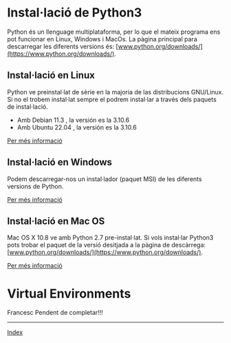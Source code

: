 # Instal·lació de Python3 

Python és un llenguage multiplataforma, per lo que el mateix programa ens pot funcionar en Linux, Windows i MacOs. La pàgina principal para descarregar les diferents versions és: [www.python.org/downloads/](https://www.python.org/downloads/).

## Instal·lació en Linux

Python ve preinstal·lat de sèrie en la majoria de las distribucions GNU/Linux. Si no el trobem instal·lat sempre el podrem instal·lar a través dels paquets de instal·lació.

* Amb Debian 11.3 , la versión es la 3.10.6
* Amb Ubuntu 22.04 , la versión es la 3.10.6

[Per més informació](https://docs.python.org/3/using/unix.html)

## Instal·lació en Windows

Podem descarregar-nos un instal·lador (paquet MSI) de les diferents versions de Python. 

[Per més informació](https://docs.python.org/3/using/windows.html)

## Instal·lació en Mac OS

Mac OS X 10.8 ve amb Python 2.7 pre-instal·lat. Si vols instal·lar Python3 pots trobar el paquet de la versió desitjada a la pàgina de descàrrega: [www.python.org/downloads/](https://www.python.org/downloads/).

[Per més informació](https://docs.python.org/3/using/mac.html)

# Virtual Environments

Francesc
Pendent de completar!!!

***
[Index](../../../README.md)